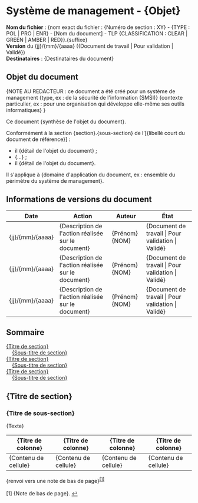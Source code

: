 # Système de management - {Objet}

**Nom du fichier** : {nom exact du fichier : {Numéro de section : XY} - {TYPE : POL | PRO | ENR} - [Nom du document] - TLP {CLASSIFICATION : CLEAR | GREEN | AMBER | RED}}.{suffixe}<br>
**Version** du {jj}/{mm}/{aaaa} ({Document de travail | Pour validation | Validé})<br>
**Destinataires** : {Destinataires du document}

## Objet du document
{NOTE AU REDACTEUR : ce document a été créé pour un système de management {type, ex : de la sécurité de l'information (SMSI)} {contexte particulier, ex : pour une organisation qui développe elle-même ses outils informatiques} }

Ce document {synthèse de l'objet du document}.

Conformément à la section {section}.{sous-section} de l’[{libellé court du document de référence}] :
- il {détail de l'objet du document} ;
- {...} ;
- il {détail de l'objet du document}.

Il s'applique à {domaine d'application du document, ex : ensemble du périmètre du système de management}.

## Informations de versions du document

| <center>**Date**</center> | <center>**Action**</center> | <center>**Auteur**</center> | <center>**État**</center> |
| --- | --- | --- | --- |
| {jj}/{mm}/{aaaa} | {Description de l'action réalisée sur le document} | {Prénom} {NOM} | {Document de travail \| Pour validation \| Validé} |
| {jj}/{mm}/{aaaa} | {Description de l'action réalisée sur le document} | {Prénom} {NOM} | {Document de travail \| Pour validation \| Validé} |
| {jj}/{mm}/{aaaa} | {Description de l'action réalisée sur le document} | {Prénom} {NOM} | {Document de travail \| Pour validation \| Validé} |

## Sommaire

[{Titre de section}](#titre-de-section)<br>
&nbsp;&nbsp;&nbsp;&nbsp;[{Sous-titre de section}](#titre-de-sous-section)<br>
[{Titre de section}](#titre-de-section)<br>
&nbsp;&nbsp;&nbsp;&nbsp;[{Sous-titre de section}](#titre-de-sous-section)<br>
[{Titre de section}](#titre-de-section)<br>
&nbsp;&nbsp;&nbsp;&nbsp;[{Sous-titre de section}](#titre-de-sous-section)<br>

## {Titre de section}

### {Titre de sous-section}

{Texte}

| <center>**{Titre de colonne}**</center> | <center>**{Titre de colonne}**</center> | <center>**{Titre de colonne}**</center> | <center>**{Titre de colonne}**</center> |
| --- | --- | --- | --- |
| {Contenu de cellule} | {Contenu de cellule} | {Contenu de cellule} | {Contenu de cellule} |


{renvoi vers une note de bas de page}<sup><a href="#note1" id="ref1">[1]</a></sup>
<br>
<br>
<a id="note1">[1]</a> {Note de bas de page}. <a href="#ref1">↩</a>
